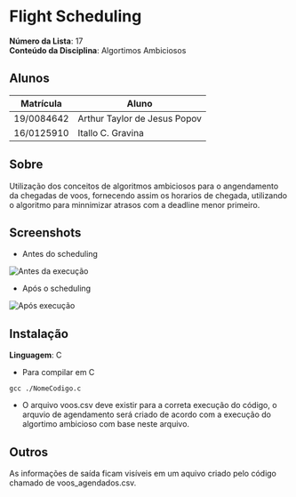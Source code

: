 # Flight Scheduling

**Número da Lista**: 17<br>
**Conteúdo da Disciplina**: Algortimos Ambiciosos<br>

## Alunos
|Matrícula | Aluno |
| -- | -- |
| 19/0084642  |  Arthur Taylor de Jesus Popov |
| 16/0125910  |  Itallo C. Gravina |

## Sobre 
Utilização dos conceitos de algoritmos ambiciosos para o angendamento da chegadas de voos, fornecendo assim os horarios de chegada, utilizando o algoritmo para minnimizar atrasos com a deadline menor primeiro. 

## Screenshots

* Antes do scheduling

![Antes da execução](https://github.com/projeto-de-algoritmos/Greed_Flight_Scheduling/blob/master/assets/1cebcc97-9bbc-49b2-b135-e6b950591f01.jpg)

* Após o scheduling

![Após execução](https://github.com/projeto-de-algoritmos/Greed_Flight_Scheduling/blob/master/assets/15579dfd-bebc-4fb8-9fd5-6f42cd081699.jpg)

## Instalação 
**Linguagem**: C<br>

* Para compilar em C
```
gcc ./NomeCodigo.c 
```

* O arquivo voos.csv deve existir para a correta execução do código, o arquvio de agendamento será criado de acordo com a execução do algortimo ambicioso com base neste arquivo.

## Outros 
As informações de saída ficam visíveis em um aquivo criado pelo código chamado de voos_agendados.csv.




